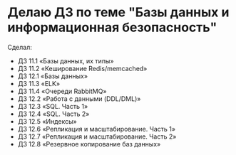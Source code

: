 # Делаю ДЗ по теме "Базы данных и информационная безопасность"

Сделал:

* ДЗ 11.1 «Базы данных, их типы»
* ДЗ 11.2 «Кеширование Redis/memcached»
* ДЗ 12.1 «Базы данных»
* ДЗ 11.3 «ELK»
* ДЗ 11.4 «Очереди RabbitMQ»
* ДЗ 12.2 «Работа с данными (DDL/DML)»
* ДЗ 12.3 «SQL. Часть 1»
* ДЗ 12.4 «SQL. Часть 2»
* ДЗ 12.5 «Индексы»
* ДЗ 12.6 «Репликация и масштабирование. Часть 1»
* ДЗ 12.7 «Репликация и масштабирование. Часть 2»
* ДЗ 12.8 «Резервное копирование баз данных»
